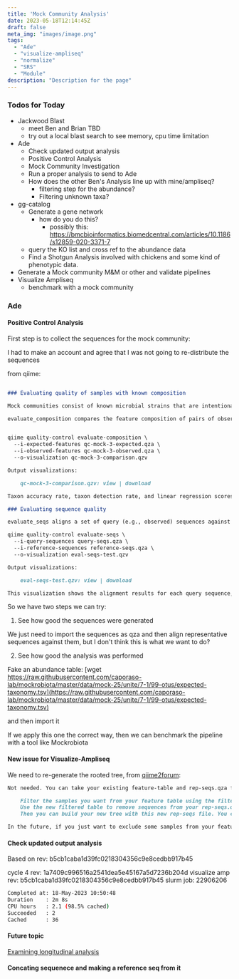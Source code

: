 ```yaml
---
title: 'Mock Community Analysis'
date: 2023-05-18T12:14:45Z
draft: false
meta_img: "images/image.png"
tags:
  - "Ade"
  - "visualize-ampliseq"
  - "normalize"
  - "SRS"
  - "Module"
description: "Description for the page"
---
```


### Todos for Today

- Jackwood Blast
  - meet Ben and Brian TBD
  - try out a local blast search to see memory, cpu time limitation
- Ade
  - Check updated output analysis
  - Positive Control Analysis
  - Mock Community Investigation
  - Run a proper analysis to send to Ade
  - How does the other Ben's Analysis line up with mine/ampliseq?
    - filtering step for the abundance?
    - Filtering unknown taxa?
- gg-catalog
  - Generate a gene network 
    - how do you do this?
      - possibly this: https://bmcbioinformatics.biomedcentral.com/articles/10.1186/s12859-020-3371-7
  - query the KO list and cross ref to the abundance data
  - Find a Shotgun Analysis involved with chickens and some kind of phenotypic data.
- Generate a Mock community M&M or other and validate pipelines
- Visualize Ampliseq
  - benchmark with a mock community
  
### Ade

#### Positive Control Analysis

First step is to collect the sequences for the mock community:

I had to make an account and agree that I was not going to re-distribute the sequences

from qiime: 

```md 

### Evaluating quality of samples with known composition

Mock communities consist of known microbial strains that are intentionally mixed at defined proportions, such that the composition of the sample is known. Mock communities are useful for benchmarking bioinformatics methods, e.g., to determine how well a given method or pipeline estimates the expected composition. Many investigators also include mock communities or other samples with known compositions on sequencing runs to determine run quality and method optimization on a per-run basis. The q2-quality-control plugin contains two actions to assess mock community accuracy in each of these use cases. evaluate_composition assesses the accuracy with which the expected taxonomic composition (or other feature composition) is reconstructed. evaluate_seqs assesses the similarity of observed sequences to expected sequences, e.g., to determine the accuracy of denoising or OTU picking methods, and is described in the next section.

evaluate_composition compares the feature composition of pairs of observed and expected samples containing the same sample ID in two separate feature tables. Typically, feature composition will consist of taxonomy classifications or other semicolon-delimited feature annotations. Let’s give it a spin.


qiime quality-control evaluate-composition \
  --i-expected-features qc-mock-3-expected.qza \
  --i-observed-features qc-mock-3-observed.qza \
  --o-visualization qc-mock-3-comparison.qzv

Output visualizations:

    qc-mock-3-comparison.qzv: view | download

Taxon accuracy rate, taxon detection rate, and linear regression scores between expected and observed feature abundances are calculated at each semicolon-delimited rank, and plots of per-level accuracy and observation correlations are plotted. A histogram of distance between false positive observations and the nearest expected feature is also generated, where distance equals the number of rank differences between the observed feature and the nearest common lineage in the expected feature. Finally, lists of false positive (misclassified and underclassified) and false negative features are given at the bottom of the visualization. Misclassifications are features that do not match any expected features at the deepest level of classification (e.g., species level), and usually represent either sample contaminants or sub-optimal bioinformatics pipelines (e.g., the presence of chimeric sequences or the use of an overconfident taxonomic classifier). Underclassifications are observed features that match expected features, but are not classified to the expected taxonomic depth (e.g., they are only classified to genus level but that genus classification is correct); these are often valid features (i.e., not contaminants) but are not classified to the desired level either because of technical limitations (e.g., sequences too short), degraded sequence quality, or sub-optimal methods (only a poor carpenter blames his/her tools, but one tool can do better than another). False negatives are features that were expected to be observed, but were not; these can be compared to the false-positives to get an idea of what features may have been mis-/underclassified.

### Evaluating sequence quality

evaluate_seqs aligns a set of query (e.g., observed) sequences against a set of reference (e.g., expected) sequences to evaluate the quality of alignment. The intended use is to align observed sequences against expected sequences (e.g., from a mock community) to determine the frequency of mismatches between observed sequences and the most similar expected sequences, e.g., as a measure of sequencing/method errors. However, any sequences may be provided as input to generate a report on pairwise alignment quality against a set of reference sequences.

qiime quality-control evaluate-seqs \
  --i-query-sequences query-seqs.qza \
  --i-reference-sequences reference-seqs.qza \
  --o-visualization eval-seqs-test.qzv

Output visualizations:

    eval-seqs-test.qzv: view | download

This visualization shows the alignment results for each query sequence, the number of mismatches between expected and observed sequences, and finally pairwise alignments between each query sequence and its closest match among the reference sequences (if --p-show-alignments is set). This ouptut is still quite basic, but is planned for expansion in the near future. Keep your eyes peeled!
```

So we have two steps we can try:

1. See how good the sequences were generated

We just need to import the sequences as qza and then align representative sequences against them, but I don't think this is what we want to do?

2. See how good the analysis was performed

Fake an abundance table:
[wget https://raw.githubusercontent.com/caporaso-lab/mockrobiota/master/data/mock-25/unite/7-1/99-otus/expected-taxonomy.tsv](https://raw.githubusercontent.com/caporaso-lab/mockrobiota/master/data/mock-25/unite/7-1/99-otus/expected-taxonomy.tsv)

and then import it

If we apply this one the correct way, then we can benchmark the pipeline with a tool like Mockrobiota

#### New issue for Visualize-Ampliseq

We need to re-generate the rooted tree, from [qiime2forum](https://forum.qiime2.org/t/should-i-filter-out-my-mock-community/10238/7):

```md
Not needed. You can take your existing feature-table and rep-seqs.qza file that you got from Deblur or DADA2 and work from there.

    Filter the samples you want from your feature table using the filter-sample 11 plugin.
    Use the new filtered table to remove sequences from your rep-seqs.qza file with the filter-seqs 8 plugin.
    Then you can build your new tree with this new rep-seqs file. You can also use the fragment-insertion plugin for tree building.

In the future, if you just want to exclude some samples from your feature-table you can either a) use the filtering options I mentioned above or simply make a new metadata file with those samples removed. With that regards, any downstream tests you do will just draw from those samples only and ignore the rest. Some tests even let you choose specific groups within your metadata file.
```

#### Check updated output analysis

Based on rev: b5cb1caba1d39fc0218304356c9e8cedbb917b45

cycle 4 rev: 1a7409c996516a2541dea5e45167a5d7236b204d
visualize amp rev: b5cb1caba1d39fc0218304356c9e8cedbb917b45
slurm job: 22906206

```bash
Completed at: 18-May-2023 10:50:48
Duration    : 2m 8s
CPU hours   : 2.1 (98.5% cached)
Succeeded   : 2
Cached      : 36
```

#### Future topic

[Examining longitudinal analysis](https://docs.qiime2.org/2023.2/tutorials/longitudinal/)

#### Concating sequenece and making a reference seq from it